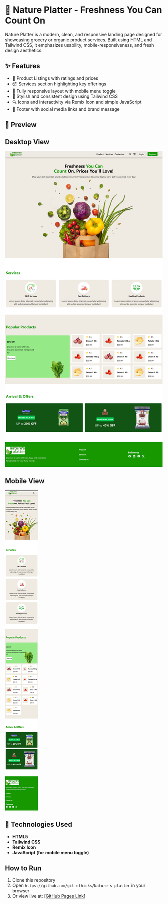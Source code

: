 # 🌿 Nature Platter - Freshness You Can Count On

Nature Platter is a modern, clean, and responsive landing page designed for showcasing grocery or organic product services. Built using HTML and Tailwind CSS, it emphasizes usability, mobile-responsiveness, and fresh design aesthetics.

## ✨ Features

- 🛒 Product Listings with ratings and prices
- 📦 Services section highlighting key offerings
- 📱 Fully responsive layout with mobile menu toggle
- 🎨 Stylish and consistent design using Tailwind CSS
- 🔍 Icons and interactivity via Remix Icon and simple JavaScript
- 💬 Footer with social media links and brand message

## 📸 Preview

## Desktop View
![Preview](images/Nature's_Platter_Desktop.png)

## Mobile View
![Preview](images/Nature's_Platter_Mobile.jpg)

## 🚀 Technologies Used

- **HTML5**
- **Tailwind CSS**
- **Remix Icon**
- **JavaScript (for mobile menu toggle)**

## How to Run

1. Clone this repository
2. Open `https://github.com/git-ethicks/Nature-s-platter` in your browser
3. Or view live at: [[GitHub Pages Link](https://git-ethicks.github.io/Nature-s-platter/)]



